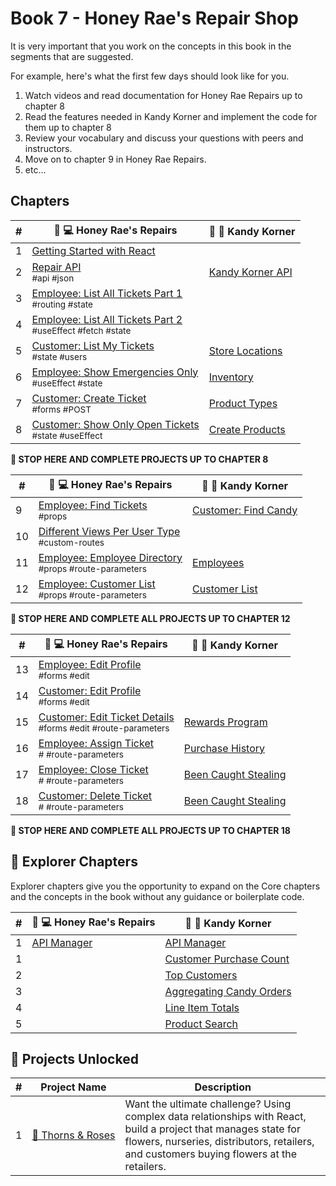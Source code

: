# Book 7 - Honey Rae's Repair Shop

It is very important that you work on the concepts in this book in the segments that are suggested.

For example, here's what the first few days should look like for you.

1. Watch videos and read documentation for Honey Rae Repairs up to chapter 8
1. Read the features needed in Kandy Korner and implement the code for them up to chapter 8
1. Review your vocabulary and discuss your questions with peers and instructors.
1. Move on to chapter 9 in Honey Rae Repairs.
1. etc...

## Chapters

| # | 🍯 💻 Honey Rae's Repairs | 🍭 🍬 Kandy Korner |
|--|--|--|
| 1 | [Getting Started with React](./chapters/REACT_BASICS.md) |  |
| 2 | [Repair API](./chapters/REPAIR_API.md) <br/> <sub style="font-size:0.85rem;">#api #json</sub>| [Kandy Korner API](./chapters/KANDY_API.md) |
| 3 | [Employee: List All Tickets Part 1](./chapters/HONEY_TICKETS.md) <br/> <sub style="font-size:0.85rem;">#routing #state</sub> | |
| 4 | [Employee: List All Tickets Part 2](./chapters/HONEY_LIST_TICKETS.md) <br/> <sub style="font-size:0.85rem;">#useEffect #fetch #state</sub> | |
| 5 | [Customer: List My Tickets](./chapters/HONEY_LIST_MY_TICKETS.md) <br/> <sub style="font-size:0.85rem;">#state #users</sub> | [Store Locations](./chapters/KK_STORES.md) | |
| 6 | [Employee: Show Emergencies Only](./chapters/HONEY_EMERGENCIES.md) <br/> <sub style="font-size:0.85rem;">#useEffect #state</sub> | [Inventory](./chapters/KK_INVENTORY.md) |
| 7 | [Customer: Create Ticket](./chapters/HONEY_CREATE_TICKET.md) <br/> <sub style="font-size:0.85rem;">#forms #POST</sub> | [Product Types](./chapters/KK_PRODUCT_TYPES.md) |
| 8 | [Customer: Show Only Open Tickets](./chapters/HONEY_OPEN_CUSTOMER_TICKETS.md) <br/> <sub style="font-size:0.85rem;">#state #useEffect</sub> | [Create Products](./chapters/KK_PRODUCT_TYPES.md) |

**🧨 STOP HERE AND COMPLETE PROJECTS UP TO CHAPTER 8**

| # | 🍯 💻 Honey Rae's Repairs | 🍭 🍬 Kandy Korner |
|--|--|--|
| 9 | [Employee: Find Tickets](./chapters/HONEY_FIND_TICKETS.md) <br/> <sub style="font-size:0.85rem;">#props</sub> | [Customer: Find Candy](./chapters/KK_FIND_CANDY.md) |
| 10 | [Different Views Per User Type](./chapters/HONEY_MULTI_VIEWS.md) <br/> <sub style="font-size:0.85rem;">#custom-routes</sub> |  |
| 11 | [Employee: Employee Directory](./chapters/HONEY_EMPLOYEE_LIST.md) <br/> <sub style="font-size:0.85rem;">#props #route-parameters</sub> | [Employees](./chapters/KK_EMPLOYEES.md) |
| 12 | [Employee: Customer List](./chapters/HONEY_CUSTOMER_LIST.md) <br/> <sub style="font-size:0.85rem;">#props #route-parameters</sub> | [Customer List](./chapters/KK_CUSTOMERS.md) |

**🧨 STOP HERE AND COMPLETE ALL PROJECTS UP TO CHAPTER 12**

| # | 🍯 💻 Honey Rae's Repairs | 🍭 🍬 Kandy Korner |
|--|--|--|
| 13 | [Employee: Edit Profile](./chapters/HONEY_EDIT_EMPLOYEE.md) <br/> <sub style="font-size:0.85rem;">#forms #edit</sub> |  |
| 14 | [Customer: Edit Profile](./chapters/HONEY_EDIT_CUSTOMER.md) <br/> <sub style="font-size:0.85rem;">#forms #edit</sub> |  |
| 15 | [Customer: Edit Ticket Details](./chapters/HONEY_EDIT_TICKET.md) <br/> <sub style="font-size:0.85rem;">#forms #edit #route-parameters</sub> | [Rewards Program](./chapters/KK_CUSTOMERS.md) |
| 16 | [Employee: Assign Ticket](./chapters/HONEY_JSX_TERNARY.md) <br/> <sub style="font-size:0.85rem;"># #route-parameters</sub> | [Purchase History](./chapters/KK_PURCHASES.md) |
| 17 | [Employee: Close Ticket](./chapters/HONEY_JSX_TERNARY.md) <br/> <sub style="font-size:0.85rem;"># #route-parameters</sub> | [Been Caught Stealing](./chapters/KK_DELETE.md) |
| 18 | [Customer: Delete Ticket](./chapters/HONEY_DELETE.md) <br/> <sub style="font-size:0.85rem;"># #route-parameters</sub> | [Been Caught Stealing](./chapters/KK_DELETE.md) |

**🧨 STOP HERE AND COMPLETE ALL PROJECTS UP TO CHAPTER 18**

## 🧭 Explorer Chapters

Explorer chapters give you the opportunity to expand on the Core chapters and the concepts in the book without any guidance or boilerplate code.

| # | 🍯 💻 Honey Rae's Repairs | 🍭 🍬 Kandy Korner |
|--|--|--|
| 1 | [API Manager](./chapters/HONEY_APIMANAGER.md) | [API Manager](./chapters/KK_APIMANAGER.md) |
| 1 |  | [Customer Purchase Count](./chapters/KK_CUSTOMER_PURCHASE_COUNT.md) |
| 2 |  | [Top Customers](./chapters/KK_CUSTOMER_PURCHASE_ORDERED.md) |
| 3 |  | [Aggregating Candy Orders](./chapters/KK_AGGREGATE.md) |
| 4 |  | [Line Item Totals](./chapters/KK_SUBTOTALS.md) |
| 5 | | [Product Search](./chapters/KK_SEARCH.md) |

## 🔐 Projects Unlocked

| # | Project&nbsp;Name | Description |
|--|--|--|
|1| [🌹&nbsp;Thorns&nbsp;&amp;&nbsp;Roses](../projects/tier-5/thorns-roses/) | Want the ultimate challenge? Using complex data relationships with React, build a project that manages state for flowers, nurseries, distributors, retailers, and customers buying flowers at the retailers. |
